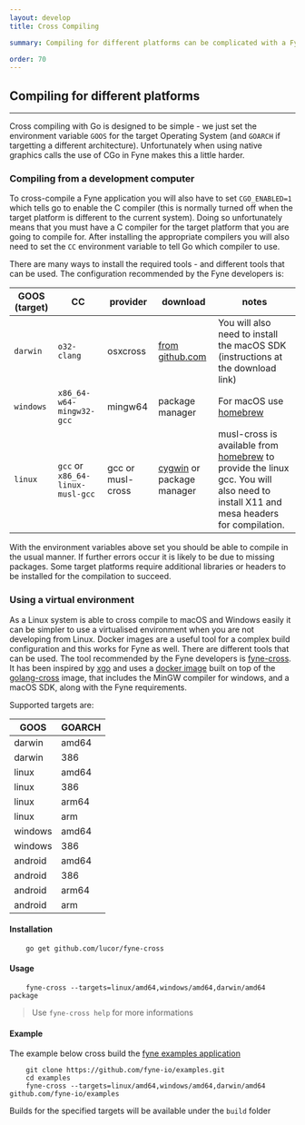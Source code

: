 ```yaml
---
layout: develop
title: Cross Compiling

summary: Compiling for different platforms can be complicated with a Fyne application. It is necessary to install the C compiler and sometimes target SDK for each plaform you wish to build for. In this document we saw which tools are recommended for setting up this process for various development platforms.

order: 70
---
```


## Compiling for different platforms

---

Cross compiling with Go is designed to be simple - we just set the environment variable `GOOS` for the target Operating System (and `GOARCH` if targetting a different architecture). Unfortunately when using native graphics calls the use of CGo in Fyne makes this a little harder.

### Compiling from a development computer

To cross-compile a Fyne application you will also have to set `CGO_ENABLED=1` which tells go to enable the C compiler (this is normally turned off when the target platform is different to the current system). Doing so unfortunately means that you must have a C compiler for the target platform that you are going to compile for.
After installing the appropriate compilers you will also need to set the `CC` environment variable to tell Go which compiler to use.

There are many ways to install the required tools - and different tools that can be used. The configuration recommended by the Fyne developers is:

| GOOS (target) | CC | provider | download | notes |
|------|----|----------|----------|-------|
| `darwin`  | `o32-clang` | osxcross | [from github.com](https://github.com/tpoechtrager/osxcross) | You will also need to install the macOS SDK (instructions at the download link) |
| `windows` | `x86_64-w64-mingw32-gcc` | mingw64 | package manager | For macOS use [homebrew](https://brew.sh) |
| `linux`   | `gcc` or `x86_64-linux-musl-gcc` | gcc or musl-cross | [cygwin](http://www.cygwin.com/) or package manager | musl-cross is available from [homebrew](https://brew.sh) to provide the linux gcc. You will also need to install X11 and mesa headers for compilation. |

With the environment variables above set you should be able to compile in the usual manner.
If further errors occur it is likely to be due to missing packages. Some target platforms require additional libraries or headers to be installed for the compilation to succeed.

### Using a virtual environment

As a Linux system is able to cross compile to macOS and Windows easily it can be simpler to use a virtualised environment when you are not developing from Linux. Docker images are a useful tool for a complex build configuration and this works for Fyne as well. There are different tools that can be used. The tool recommended by the Fyne developers is [fyne-cross](https://github.com/lucor/fyne-cross). It has been inspired by [xgo](https://github.com/karalabe/xgo) and uses a [docker image](https://hub.docker.com/r/lucor/fyne-cross) built on top of the [golang-cross](https://github.com/docker/golang-cross) image,
that includes the MinGW compiler for windows, and a macOS SDK, along with the Fyne requirements.

Supported targets are:

| GOOS | GOARCH |
|------|----|
| darwin | amd64 |
| darwin | 386 |
| linux | amd64 |
| linux | 386 |
| linux | arm64 |
| linux | arm |
| windows | amd64 |
| windows | 386 |
| android | amd64 |
| android | 386 |
| android | arm64 |
| android | arm |


#### Installation

        go get github.com/lucor/fyne-cross

#### Usage

        fyne-cross --targets=linux/amd64,windows/amd64,darwin/amd64 package

> Use `fyne-cross help` for more informations

#### Example

The example below cross build the [fyne examples application](https://github.com/fyne-io/examples)

        git clone https://github.com/fyne-io/examples.git
        cd examples
        fyne-cross --targets=linux/amd64,windows/amd64,darwin/amd64 github.com/fyne-io/examples

Builds for the specified targets will be available under the `build` folder


